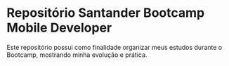 # Repositório Santander Bootcamp Mobile Developer

Este repositório possui como finalidade organizar meus estudos durante o Bootcamp, mostrando minha evolução e prática.

